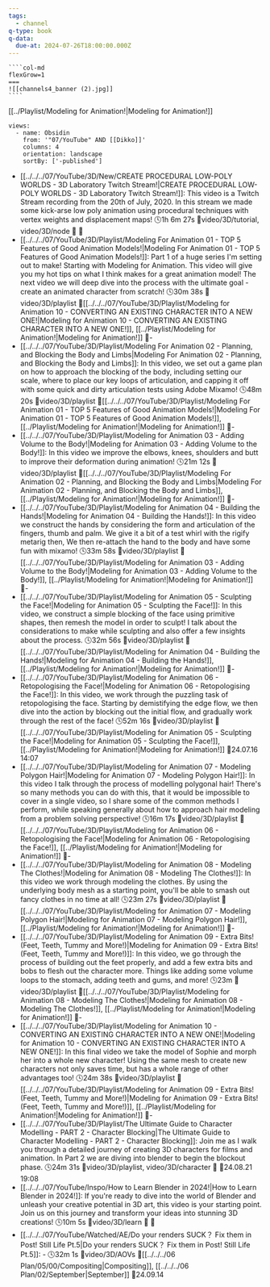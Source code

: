 ```yaml
---
tags:
  - channel
q-type: book
q-data:
  due-at: 2024-07-26T18:00:00.000Z
---
```

`````col
````col-md
flexGrow=1
===
![[channels4_banner (2).jpg]]
````
`````
[[../Playlist/Modeling for Animation!|Modeling for Animation!]]
```page-gallery
views:
  - name: Obsidin
    from: '"07/YouTube" AND [[Dikko]]'
    columns: 4
    orientation: landscape
    sortBy: ['-published']
```
- [[../../../07/YouTube/3D/New/CREATE PROCEDURAL LOW-POLY WORLDS - 3D Laboratory Twitch Stream!|CREATE PROCEDURAL LOW-POLY WORLDS - 3D Laboratory Twitch Stream!]]:  This video is a Twitch Stream recording from the 20th of July, 2020. In this stream we made some kick-arse low poly animation using procedural techniques with vertex weights and displacement maps! 🕓1h 6m 27s 📍video/3D/tutorial, video/3D/node 📝 📌
- [[../../../07/YouTube/3D/Playlist/Modeling For Animation 01 - TOP 5 Features of Good Animation Models!|Modeling For Animation 01 - TOP 5 Features of Good Animation Models!]]:  Part 1 of a huge series I'm setting out to make! Starting with Modeling for Animation. This video will give you my hot tips on what I think makes for a great animation model! The next video we will deep dive into the process with the ultimate goal - create an animated character from scratch! 🕓30m 38s 📍video/3D/playlist 📝[[../../../07/YouTube/3D/Playlist/Modeling for Animation 10 - CONVERTING AN EXISTING CHARACTER INTO A NEW ONE!|Modeling for Animation 10 - CONVERTING AN EXISTING CHARACTER INTO A NEW ONE!]], [[../Playlist/Modeling for Animation!|Modeling for Animation!]] 📌\-
- [[../../../07/YouTube/3D/Playlist/Modeling For Animation 02 - Planning, and Blocking the Body and Limbs|Modeling For Animation 02 - Planning, and Blocking the Body and Limbs]]:  In this video, we set out a game plan on how to approach the blocking of the body, including setting our scale, where to place our key loops of articulation, and capping it off with some quick and dirty articulation tests using Adobe Mixamo! 🕓48m 20s 📍video/3D/playlist 📝[[../../../07/YouTube/3D/Playlist/Modeling For Animation 01 - TOP 5 Features of Good Animation Models!|Modeling For Animation 01 - TOP 5 Features of Good Animation Models!]], [[../Playlist/Modeling for Animation!|Modeling for Animation!]] 📌\-
- [[../../../07/YouTube/3D/Playlist/Modeling for Animation 03 - Adding Volume to the Body!|Modeling for Animation 03 - Adding Volume to the Body!]]:  In this video we improve the elbows, knees, shoulders and butt to improve their deformation during animation! 🕓21m 12s 📍video/3D/playlist 📝[[../../../07/YouTube/3D/Playlist/Modeling For Animation 02 - Planning, and Blocking the Body and Limbs|Modeling For Animation 02 - Planning, and Blocking the Body and Limbs]], [[../Playlist/Modeling for Animation!|Modeling for Animation!]] 📌\-
- [[../../../07/YouTube/3D/Playlist/Modeling for Animation 04 - Building the Hands!|Modeling for Animation 04 - Building the Hands!]]:  In this video we construct the hands by considering the form and articulation of the fingers, thumb and palm. We give it a bit of a test whirl with the rigify metarig then, We then re-attach the hand to the body and have some fun with mixamo! 🕓33m 58s 📍video/3D/playlist 📝[[../../../07/YouTube/3D/Playlist/Modeling for Animation 03 - Adding Volume to the Body!|Modeling for Animation 03 - Adding Volume to the Body!]], [[../Playlist/Modeling for Animation!|Modeling for Animation!]] 📌\-
- [[../../../07/YouTube/3D/Playlist/Modeling for Animation 05 - Sculpting the Face!|Modeling for Animation 05 - Sculpting the Face!]]:  In this video, we construct a simple blocking of the face using primitive shapes, then remesh the model in order to sculpt! I talk about the considerations to make while sculpting and also offer a  few insights about the process. 🕓32m 56s 📍video/3D/playlist 📝[[../../../07/YouTube/3D/Playlist/Modeling for Animation 04 - Building the Hands!|Modeling for Animation 04 - Building the Hands!]], [[../Playlist/Modeling for Animation!|Modeling for Animation!]] 📌\-
- [[../../../07/YouTube/3D/Playlist/Modeling for Animation 06 - Retopologising the Face!|Modeling for Animation 06 - Retopologising the Face!]]:  In this video, we work through the puzzling task of retopologising the face. Starting by demistifying the edge flow, we then dive into the action by blocking out the initial flow, and gradually work through the rest of the face! 🕓52m 16s 📍video/3D/playlist 📝[[../../../07/YouTube/3D/Playlist/Modeling for Animation 05 - Sculpting the Face!|Modeling for Animation 05 - Sculpting the Face!]], [[../Playlist/Modeling for Animation!|Modeling for Animation!]] 📌24.07.16 14:07
- [[../../../07/YouTube/3D/Playlist/Modeling for Animation 07 - Modeling Polygon Hair!|Modeling for Animation 07 - Modeling Polygon Hair!]]:  In this video I talk through the process of modelling polygonal hair! There's so many methods you can do with this, that it would be impossible to cover in a single video, so I share some of the common methods I perform, while speaking generally about how to approach hair modeling from a problem solving perspective! 🕓16m 17s 📍video/3D/playlist 📝[[../../../07/YouTube/3D/Playlist/Modeling for Animation 06 - Retopologising the Face!|Modeling for Animation 06 - Retopologising the Face!]], [[../Playlist/Modeling for Animation!|Modeling for Animation!]] 📌\-
- [[../../../07/YouTube/3D/Playlist/Modeling for Animation 08 - Modeling The Clothes!|Modeling for Animation 08 - Modeling The Clothes!]]:  In this video we work through modeling the clothes. By using the underlying body mesh as a starting point, you'll be able to smash out fancy clothes in no time at all! 🕓23m 27s 📍video/3D/playlist 📝[[../../../07/YouTube/3D/Playlist/Modeling for Animation 07 - Modeling Polygon Hair!|Modeling for Animation 07 - Modeling Polygon Hair!]], [[../Playlist/Modeling for Animation!|Modeling for Animation!]] 📌\-
- [[../../../07/YouTube/3D/Playlist/Modeling for Animation 09 - Extra Bits! (Feet, Teeth, Tummy and More!)|Modeling for Animation 09 - Extra Bits! (Feet, Teeth, Tummy and More!)]]:  In this video, we go through the process of building out the feet properly, and add a few extra bits and bobs to flesh out the character more. Things like adding some volume loops to the stomach, adding teeth and gums, and more! 🕓23m 📍video/3D/playlist 📝[[../../../07/YouTube/3D/Playlist/Modeling for Animation 08 - Modeling The Clothes!|Modeling for Animation 08 - Modeling The Clothes!]], [[../Playlist/Modeling for Animation!|Modeling for Animation!]] 📌\-
- [[../../../07/YouTube/3D/Playlist/Modeling for Animation 10 - CONVERTING AN EXISTING CHARACTER INTO A NEW ONE!|Modeling for Animation 10 - CONVERTING AN EXISTING CHARACTER INTO A NEW ONE!]]:  In this final video we take the model of Sophie and morph her into a whole new character! Using the same mesh to create  new characters not only saves time, but has a whole range of other advantages too! 🕓24m 38s 📍video/3D/playlist 📝[[../../../07/YouTube/3D/Playlist/Modeling for Animation 09 - Extra Bits! (Feet, Teeth, Tummy and More!)|Modeling for Animation 09 - Extra Bits! (Feet, Teeth, Tummy and More!)]], [[../Playlist/Modeling for Animation!|Modeling for Animation!]] 📌\-
- [[../../../07/YouTube/3D/Playlist/The Ultimate Guide to Character Modelling - PART 2 - Character Blocking|The Ultimate Guide to Character Modelling - PART 2 - Character Blocking]]:  Join me as I walk you through a detailed journey of creating 3D characters for films and animation. In Part 2 we are diving into blender to begin the blockout phase. 🕓24m 31s 📍video/3D/playlist, video/3D/character 📝 📌24.08.21 19:08
- [[../../../07/YouTube/Inspo/How to Learn Blender in 2024!|How to Learn Blender in 2024!]]:  If you're ready to dive into the world of Blender and unleash your creative potential in 3D art, this video is your starting point. Join us on this journey and transform your ideas into stunning 3D creations! 🕓10m 5s 📍video/3D/learn 📝 📌
- [[../../../07/YouTube/Watched/AE/Do your renders SUCK？ Fix them in Post! Still Life Pt.5|Do your renders SUCK？ Fix them in Post! Still Life Pt.5]]:  \- 🕓32m 1s 📍video/3D/AOVs 📝[[../../../06 Plan/05/00/Compositing|Compositing]], [[../../../06 Plan/02/September|September]] 📌24.09.14


